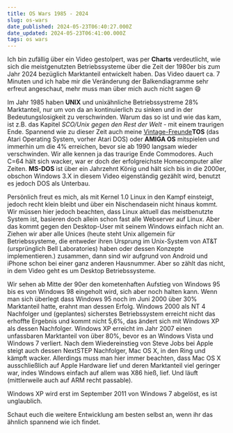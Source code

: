 ```yaml
---
title: OS Wars 1985 - 2024
slug: os-wars
date_published: 2024-05-23T06:40:27.000Z
date_updated: 2024-05-23T06:41:00.000Z
tags: os wars
---
```


Ich bin zufällig über ein Video gestolpert, was per **Charts** verdeutlicht, wie sich die meistgenutzten Betriebssysteme über die Zeit der 1980er bis zum Jahr 2024 bezüglich Marktanteil entwickelt haben. Das Video dauert ca. 7 Minuten und ich habe mir die Veränderung der Balkendiagramme sehr erfreut angeschaut, mehr muss man über mich auch nicht sagen 😄

Im Jahr 1985 haben **UNIX** und unixähnliche Betriebssystreme 28% Marktanteil, nur um von da an kontinuierlich zu sinken und in der Bedeutungslosigkeit zu verschwinden. Warum das so ist und wie das kam, ist z.B. das Kapitel *SCO/Unix gegen den Rest der Welt* - mit einem traurigen Ende. Spannend wie zu dieser Zeit auch meine [Vintage-Freunde](__GHOST_URL__/tag/vintage-computing/)**TOS** (das Atari Operating System, vorher Atari DOS) oder **AMIGA OS** mitspielen und immerhin um die 4% erreichen, bevor sie ab 1990 langsam wieder verschwinden. Wir alle kennen ja das traurige Ende Commodores. Auch C=64 hält sich wacker, war er doch der erfolgreichste Homecomputer aller Zeiten. **MS-DOS** ist über ein Jahrzehnt König und hält sich bis in die 2000er, obschon Windows 3.X in diesem Video eigenständig gezählt wird, benutzt es jedoch DOS als Unterbau.

Persönlich freut es mich, als mit Kernel 1.0 Linux in den Kampf einsteigt, jedoch recht klein bleibt und über ein Nischendasein nicht hinaus kommt. Wir müssen hier jedoch beachten, dass Linux aktuell das meistbenutzte System ist, basieren doch allein schon fast alle Webserver auf Linux. Aber das kommt gegen den Desktop-User mit seinem Windows einfach nicht an. Ziehen wir aber alle Unices (heute steht Unix allgemein für Betriebssysteme, die entweder ihren Ursprung im Unix-System von AT&T (ursprünglich Bell Laboratories) haben oder dessen Konzepte implementieren.) zusammen, dann sind wir aufgrund von Android und iPhone schon bei einer ganz anderen Hausnummer. Aber so zählt das nicht, in dem Video geht es um Desktop Betriebssysteme.

Wir sehen ab Mitte der 90er den kometenhaften Aufstieg von Windows 95 bis es von Windows 98 eingeholt wird, sich aber noch halten kann. Wenn man sich überlegt dass Windows 95 noch im Juni 2000 über 30% Marktanteil hatte, erahnt man dessen Erfolg. Windows 2000 als NT 4 Nachfolger und (geplantes) sicherstes Betriebssystem erreicht nicht das erhoffte Ergebnis und kommt nicht 5,6%, das ändert sich mit Windows XP als dessen Nachfolger.  Windows XP erreicht im Jahr 2007 einen unfassbaren Marktanteil von über 80%, bevor es an Windows Vista und Windows 7 verliert. Nach dem Wiedereinstieg von Steve Jobs bei Apple steigt auch dessen NextSTEP Nachfolger, Mac OS X, in den Ring und kämpft wacker. Allerdings muss man hier immer beachten, dass Mac OS X ausschließlich auf Apple Hardware lief und deren Marktanteil viel geringer war, indes Windows einfach auf allem was X86 hieß, lief. Und läuft (mittlerweile auch auf ARM recht passable). 

Windows XP wird erst im September 2011 von Windows 7 abgelöst, es ist unglaublich. 

Schaut euch die weitere Entwicklung am besten selbst an, wenn ihr das ähnlich spannend wie ich findet.

